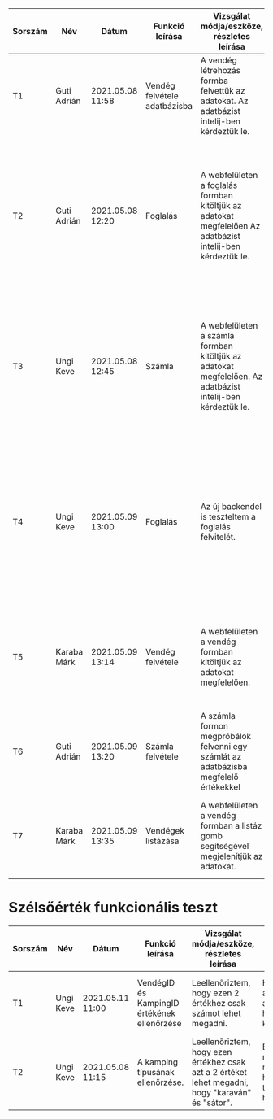 | Sorszám |Név | Dátum| Funkció leírása| Vizsgálat módja/eszköze, részletes leírása | Elvárt eredmény| Eredmény |Verzió |
|--|--|--|--|--|--|--|--|
|T1|Guti Adrián|2021.05.08 11:58 |Vendég felvétele adatbázisba|A vendég létrehozás formba felvettük az adatokat. Az adatbázist intelij-ben kérdeztük le.|Adatbázisban való megjelenés|   Az ID-t automatikus generálja. email és név adatait bekerültek az adatbázisba | Docker version 20.10.5 |
|T2|Guti Adrián|2021.05.08 12:20|Foglalás|A webfelületen a foglalás formban kitöltjük az adatokat megfelelően Az adatbázist intelij-ben kérdeztük le.| Lefoglalás lefoglalódik a megfelelő idő intervallumra az adott opciókkal együtt.| A lefoglalt intervallumon sikeresen rögzítve lett a foglalás, és bele teszi a kilistázott foglalások közé. Sikeresen megtörtént a művelet látszódik a felvett foglalás a listában| Docker version 20.10.5|
|T3|Ungi Keve|2021.05.08 12:45|Számla|A webfelületen a számla formban kitöltjük az adatokat megfelelően. Az adatbázist intelij-ben kérdeztük le.| Számlát sikeresen létrehozzuk a megfelelő opciókkal.| A megadott paraméterekkel sikeresen létrehoztuk a számlát, amely bekerül a kilistázott számlák közé. Sikeresen megtörtént a művelet látszódik a számla a listában.| Docker version 20.10.6|
|T4|Ungi Keve|2021.05.09 13:00|Foglalás|Az új backendel is teszteltem a foglalás felvitelét.| Sikeresen tudok foglalni a megfelelő paraméterekkel.| A lefoglalt intervallumon sikeresen rögzítve lett a foglalás, a foglalás megjelenik a listázott foglalások között. Sikeresen megtörtént a művelet látszódik a felvett foglalás a listában| Docker version 20.10.6|
|T5|Karaba Márk|2021.05.09 13:14|Vendég felvétele|A webfelületen a vendég formban kitöltjük az adatokat megfelelően.| A vendég bekerül az adatbázisba a saját adataival együtt.|Sikeresen rögzítve lett a vendég, és beleteszi a vendégek közé, a művelet látszódik a felvett vendég a listában.| Docker version 20.10.5|
|T6|Guti Adrián|2021.05.09 13:20|Számla felvétele | A számla formon megpróbálok felvenni egy számlát az adatbázisba megfelelő értékekkel| A számla siekresen beleíródik az adatbázisba és a kilistázódik.|  A számla kilistázódott a menüpontban |Docker version 20.10.5 |
|T7|Karaba Márk|2021.05.09 13:35|Vendégek listázása|A webfelületen a vendég formban a listáz gomb segítségével megjelenítjük az adatokat. | A vendégek adatait lekéri az adatbázisból és megjeleníti őket.|Sikeresen ki lett listázva, megörtént a művelet, látszódik a kilistázott vendég adatbázis.| Docker version 20.10.5|
# Szélsőérték funkcionális teszt
| Sorszám |Név | Dátum| Funkció leírása| Vizsgálat módja/eszköze, részletes leírása | Elvárt eredmény| Eredmény |Verzió |
|--|--|--|--|--|--|--|--|
|T1|Ungi Keve|2021.05.11 11:00 |VendégID és KampingID értékének ellenőrzése|Leellenőriztem, hogy ezen 2 értékhez csak számot lehet megadni.|Ha betűt adunk meg, akkor egy hibaüzenetet kell dobnia.| Hibás érték megadására azonnal hibaüznettel tér vissza a honlap.| node v14.15.5 |
|T2|Ungi Keve|2021.05.08 11:15 |A kamping típusának ellenőrzése.|Leellenőriztem, hogy ezen értékhez csak azt a 2 értéket lehet megadni, hogy "karaván" és "sátor".|Bármilyen más érték megadásakor hibaüzenettel tér vissza a honlap.|Ellenőrzés sikeresen lezajlott, hibás érték esetén hibaüzenetet dob.| node v14.15.5 |